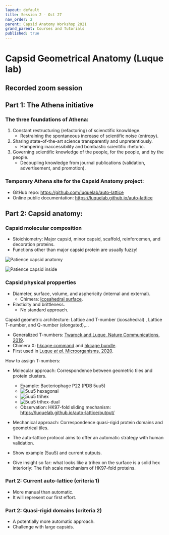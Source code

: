 ```yaml
---
layout: default
title: Session 2 - Oct 27
nav_order: 2
parent: Capsid Anatomy Workshop 2021
grand_parent: Courses and Tutorials
published: true
---
```


# Capsid Geometrical Anatomy (Luque lab)

## Recorded zoom session

## Part 1: The Athena initiative

### The three foundations of Athena:
1. Constant restructuring (refactoring) of scienctific knowldege.
    + Restraining the spontaneous increase of scientific noise (entropy).
2. Sharing state-of-the-art science transparently and unpretentiously.
    + Hampering inaccessibility and bombastic scientific rhetoric.
3. Governing scientific knowledge of the people, for the people, and by the people.
    + Decoupling knowledge from journal publications (validation, advertisement, and promotion).

### Temporary Athena site for the Capsid Anatomy project:
+ GitHub repo: <https://github.com/luquelab/auto-lattice>
+ Online public documentation: <https://luquelab.github.io/auto-lattice>

## Part 2: Capsid anatomy:

### Capsid molecular composition
+ Stoichiometry: Major capsid, minor capsid, scaffold, reinforcemen, and decoration proteins.
+ Functions other than major capsid protein are usually fuzzy!

![Patience capsid anatomy](/images/2021-10-27/patience.png)

![Patience capsid inside](/images/2021-10-27/patience_inside.png)


### Capsid physical propperties
+ Diameter, surface, volume, and asphericity (internal and external).
    + Chimera: [Icosahedral surface](https://www.cgl.ucsf.edu/chimera/docs/ContributedSoftware/icosahedron/icosahedron.html).
+ Elasticity and brittleness.
    + No standard approach. 

Capsid geometric architecture: Lattice and T-number (icosahedral) , Lattice T-number, and Q-number (elongated),...
+ Generalized T-numbers: [Twarock and Luque, Nature Communications, 2019](https://doi.org/10.1038/s41467-019-12367-3).
+ Chimera X: [hkcage command](https://www.cgl.ucsf.edu/chimerax/docs/user/commands/hkcage.html) and [hkcage bundle](https://cxtoolshed.rbvi.ucsf.edu/apps/chimeraxhkcage).
+ First used in [Luque *et al.* Microorganisms, 2020](https://doi.org/10.3390/microorganisms8121944). 

How to assign T-numbers:

+ Molecular approach: Correspondence between geometric tiles and protein clusters.
    + Example: Bacteriophage P22 (PDB 5uu5)
    + ![5uu5 hexagonal](/images/2021-10-27/pdb_5uu5_hexagonal_lattice.png)
    + ![5uu5 trihex](/images/2021-10-27/pdb_5uu5_trihex_lattice.png)
    + ![5uu5 trihex-dual](/images/2021-10-27/pdb_5uu5_trihex-dual_lattice.png)
    + Observation: HK97-fold sliding mechanism: <https://luquelab.github.io/auto-lattice/output/>

+ Mechanical approach: Correspondence quasi-rigid protein domains and geometrical tiles.
+ The auto-lattice protocol aims to offer an automatic strategy with human validation.
+ Show example (5uu5) and current outputs.
+ Give insight so far: what looks like a trihex on the surface is a solid hex interiorly: The fish scale mechanism of HK97-fold proteins.


### Part 2: Current auto-lattice (criteria 1)
+ More manual than automatic.
+ It will represent our first effort.

### Part 2: Quasi-rigid domains (criteria 2)
+ A potentially more automatic approach.
+ Challenge with large capsids.


